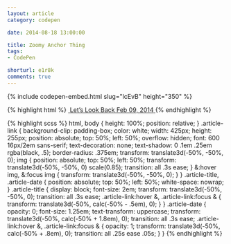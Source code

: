 ```yaml
---
layout: article
category: codepen

date: 2014-08-18 13:00:00

title: Zoomy Anchor Thing
tags:
- CodePen

shorturl: e1r8k
comments: true
---
```


{% include codepen-embed.html slug="lcEvB" height="350" %}

{% highlight html %}
<a href="#" class="article-link">
  <img src="http://chrisburnell.com/images/article-banners/lets-look-back_mobile.png" alt="">
  <span class="article-title">Let’s Look Back</span>
  <time class="article-date" datetime="2014-02-09T02:19:00+00:00">Feb 09, 2014</time>
</a>
{% endhighlight %}

{% highlight scss %}
html,
body {
  height: 100%;
  position: relative;
}
.article-link {
  background-clip: padding-box;
  color: white;
  width: 425px;
  height: 255px;
  position: absolute;
  top: 50%;
  left: 50%;
  overflow: hidden;
  font: 600 16px/2em sans-serif;
  text-decoration: none;
  text-shadow: 0 .1em .25em rgba(black, .5);
  border-radius: .375em;
  transform: translate3d(-50%, -50%, 0);
  img {
    position: absolute;
    top: 50%;
    left: 50%;
    transform: translate3d(-50%, -50%, 0) scale(0.85);
    transition: all .3s ease;
  }
  &:hover img,
  &:focus img {
    transform: translate3d(-50%, -50%, 0);
  }
}
.article-title,
.article-date {
  position: absolute;
  top: 50%;
  left: 50%;
  white-space: nowrap;
}
.article-title {
  display: block;
  font-size: 2em;
  transform: translate3d(-50%, -50%, 0);
  transition: all .3s ease;
  .article-link:hover &,
  .article-link:focus & {
    transform: translate3d(-50%, calc(-50% - .5em), 0);
  }
}
.article-date {
  opacity: 0;
  font-size: 1.25em;
  text-transform: uppercase;
  transform: translate3d(-50%, calc(-50% + 1.8em), 0);
  transition: all .3s ease;
  .article-link:hover &,
  .article-link:focus & {
    opacity: 1;
    transform: translate3d(-50%, calc(-50% + .8em), 0);
    transition: all .25s ease .05s;
  }
}
{% endhighlight %}
